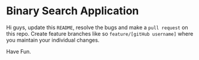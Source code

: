 # Binary Search Application

Hi guys, update this `README`, resolve the bugs and make a `pull request` on this repo.
Create feature branches like so `feature/[gitHub username]` where you maintain your individual changes.

Have Fun.
